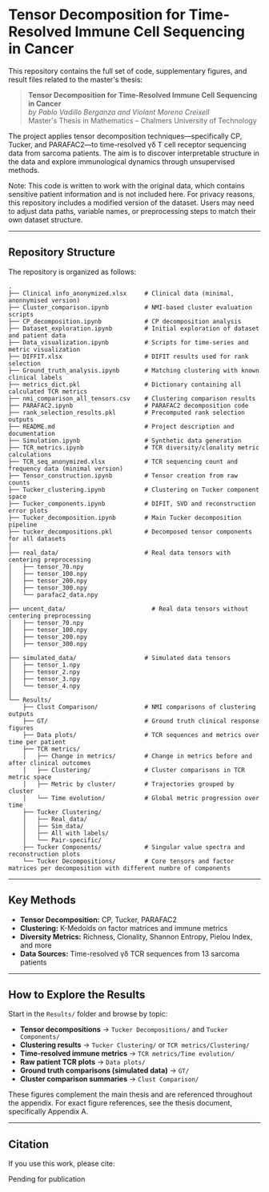 # Tensor Decomposition for Time-Resolved Immune Cell Sequencing in Cancer

This repository contains the full set of code, supplementary figures, and result files related to the master's thesis:

> **Tensor Decomposition for Time-Resolved Immune Cell Sequencing in Cancer**  
> *by Pablo Vadillo Berganza and Violant Moreno Creixell*  
> Master's Thesis in Mathematics – Chalmers University of Technology

The project applies tensor decomposition techniques—specifically CP, Tucker, and PARAFAC2—to time-resolved γδ T cell receptor sequencing data from sarcoma patients. The aim is to discover interpretable structure in the data and explore immunological dynamics through unsupervised methods.

Note: This code is written to work with the original data, which contains sensitive patient information and is not included here. For privacy reasons, this repository includes a modified version of the dataset. Users may need to adjust data paths, variable names, or preprocessing steps to match their own dataset structure.

---

## Repository Structure

The repository is organized as follows:

```
.
├── Clinical info_anonymized.xlsx     # Clinical data (minimal, anonnymised version)
├── Cluster_comparison.ipynb          # NMI-based cluster evaluation scripts
├── CP_decomposition.ipynb            # CP decomposition analysis
├── Dataset_exploration.ipynb         # Initial exploration of dataset and patient data
├── Data_visualization.ipynb          # Scripts for time-series and metric visualization
├── DIFFIT.xlsx                       # DIFIT results used for rank selection
├── Ground_truth_analysis.ipynb       # Matching clustering with known clinical labels
├── metrics_dict.pkl                  # Dictionary containing all calculated TCR metrics
├── nmi_comparison_all_tensors.csv    # Clustering comparison results
├── PARAFAC2.ipynb                    # PARAFAC2 decomposition code
├── rank_selection_results.pkl        # Precomputed rank selection outputs
├── README.md                         # Project description and documentation
├── Simulation.ipynb                  # Synthetic data generation 
├── TCR_metrics.ipynb                 # TCR diversity/clonality metric calculations
├── TCR_seq_anonymized.xlsx           # TCR sequencing count and frequency data (minimal version)
├── Tensor_construction.ipynb         # Tensor creation from raw counts
├── Tucker_clustering.ipynb           # Clustering on Tucker component space
├── Tucker_components.ipynb           # DIFIT, SVD and reconstruction error plots
├── Tucker_decomposition.ipynb        # Main Tucker decomposition pipeline
├── tucker_decompositions.pkl         # Decomposed tensor components for all datasets
│
├── real_data/                        # Real data tensors with centering preprocessing
│   ├── tensor_70.npy
│   ├── tensor_100.npy
│   ├── tensor_200.npy
│   ├── tensor_300.npy
│   └── parafac2_data.npy
│
├── uncent_data/                        # Real data tensors without centering preprocessing
│   ├── tensor_70.npy
│   ├── tensor_100.npy
│   ├── tensor_200.npy
│   ├── tensor_300.npy
│
├── simulated_data/                   # Simulated data tensors 
│   ├── tensor_1.npy
│   ├── tensor_2.npy
│   ├── tensor_3.npy
│   └── tensor_4.npy
│
└── Results/
    ├── Clust Comparison/             # NMI comparisons of clustering outputs
    ├── GT/                           # Ground truth clinical response figures
    ├── Data plots/                   # TCR sequences and metrics over time per patient
    ├── TCR metrics/
    │   ├── Change in metrics/        # Change in metrics before and after clinical outcomes
    │   ├── Clustering/               # Cluster comparisons in TCR metric space
    │   ├── Metric by cluster/        # Trajectories grouped by cluster
    │   └── Time evolution/           # Global metric progression over time
    ├── Tucker Clustering/
    │   ├── Real_data/
    │   ├── Sim_data/
    │   ├── All with labels/
    │   └── Pair-specific/
    ├── Tucker Components/            # Singular value spectra and reconstruction plots
    └── Tucker Decompositions/        # Core tensors and factor matrices per decomposition with different numbre of components
```

---

## Key Methods

- **Tensor Decomposition:** CP, Tucker, PARAFAC2
- **Clustering:** K-Medoids on factor matrices and immune metrics
- **Diversity Metrics:** Richness, Clonality, Shannon Entropy, Pielou Index, and more
- **Data Sources:** Time-resolved γδ TCR sequences from 13 sarcoma patients

---

## How to Explore the Results

Start in the `Results/` folder and browse by topic:

- **Tensor decompositions** → `Tucker Decompositions/` and `Tucker Components/`
- **Clustering results** → `Tucker Clustering/` or `TCR metrics/Clustering/`
- **Time-resolved immune metrics** → `TCR metrics/Time evolution/`
- **Raw patient TCR plots** → `Data plots/`
- **Ground truth comparisons (simulated data)** → `GT/`
- **Cluster comparison summaries** → `Clust Comparison/`

These figures complement the main thesis and are referenced throughout the appendix. For exact figure references, see the thesis document, specifically Appendix A.

---

## Citation

If you use this work, please cite:

Pending for publication

